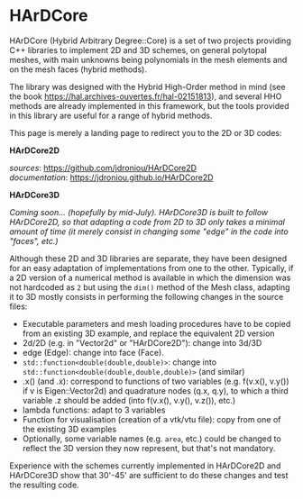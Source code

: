 # HArDCore

HArDCore (Hybrid Arbitrary Degree::Core) is a set of two projects providing C++ libraries to implement 2D and 3D schemes, on general polytopal meshes, with main unknowns being polynomials in the mesh elements and on the mesh faces (hybrid methods).

The library was designed with the Hybrid High-Order method in mind (see the book https://hal.archives-ouvertes.fr/hal-02151813), and several HHO methods are already implemented in this framework, but the tools provided in this library are useful for a range of hybrid methods.

This page is merely a landing page to redirect you to the 2D or 3D codes:

**HArDCore2D**

*sources*: https://github.com/jdroniou/HArDCore2D<br>
*documentation*: https://jdroniou.github.io/HArDCore2D

**HArDCore3D**

*Coming soon... (hopefully by mid-July). HArDCore3D is built to follow HArDCore2D, so that adapting a code from 2D to 3D only takes a minimal amount of time (it merely consist in changing some "edge" in the code into "faces", etc.)*


Although these 2D and 3D libraries are separate, they have been designed for an easy adaptation of implementations from one to the other. Typically, if a 2D version of a numerical method is available in which the dimension was not hardcoded as `2` but using the `dim()` method of the Mesh class, adapting it to 3D mostly consists in performing the following changes in the source files:

- Executable parameters and mesh loading procedures have to be copied from an existing 3D example, and replace the equivalent 2D version
- 2d/2D (e.g. in "Vector2d" or "HArDCore2D"): change into 3d/3D
- edge (Edge): change into face (Face).
- `std::function<double(double,double)>`: change into `std::function<double(double,double,double)>` (and similar)
- .x() (and .x): correspond to functions of two variables (e.g. f(v.x(), v.y()) if v is Eigen::Vector2d) and quadrature nodes
(q.x, q.y), to which a third variable .z should be added (into f(v.x(), v.y(), v.z()), etc.)
- lambda functions: adapt to 3 variables
- Function for visualisation (creation of a vtk/vtu file): copy from one of the existing 3D examples
- Optionally, some variable names (e.g. `area`, etc.) could be changed to reflect the 3D version they now represent, but that's not mandatory.

Experience with the schemes currently implemented in HArDCore2D and HArDCore3D show that 30'-45' are sufficient to do these changes and test the resulting code.

